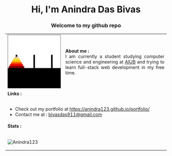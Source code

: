 <h1 align="center">Hi, I'm Anindra Das Bivas </h1>
<h3 align="center"><b>Welcome to my github repo</b></h3>
<table>
<tr>
<td>
   <a href="https://en.wikipedia.org/wiki/Tower_of_Hanoi" target="_self" >
   <img src="toh.gif"  alt="tower of hanoi gif" title="tower of hanoi solver gif" />
   </a>
</td>
<td align="justify">
<b>About me :</b>
<br>
I am currently a student studying computer science and engineering at 
<a href="https://www.aiub.edu/">AIUB</a> and trying to learn full-stack web development in my free time.
</td>  
</tr>
<tr >
<td colspan="2">
<b>Links :</b>
   
<ul>
     <br>
<li>
    Check out my portfolio at <a href="https://anindra123.github.io/portfolio/">https://anindra123.github.io/portfolio/</a>
</li>
<li>
    Contact me at : <a href="">bivasdas911@gmail.com</a>
</li>
</ul>
</td>
<tr>
<td colspan="2">
<b>Stats :</b>
<p>
<br>
<img align="center" src="https://github-readme-stats.vercel.app/api?username=Anindra123&show_icons=true&locale=en&theme=dracula" alt="Anindra123" />
</p>
</td>
</tr>
</tr>
</table>
